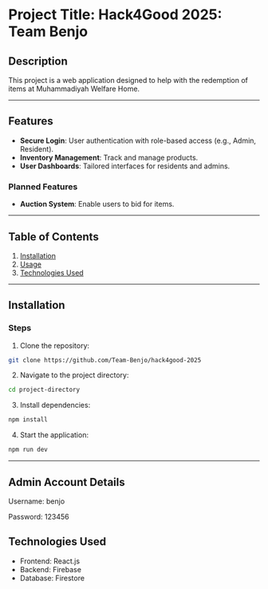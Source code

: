 # Project Title: Hack4Good 2025: Team Benjo

## Description  
This project is a web application designed to help with the redemption of items at Muhammadiyah Welfare Home. 

---

## Features  
- **Secure Login**: User authentication with role-based access (e.g., Admin, Resident).  
- **Inventory Management**: Track and manage products.  
- **User Dashboards**: Tailored interfaces for residents and admins.

### Planned Features  
- **Auction System**: Enable users to bid for items. 

---

## Table of Contents  
1. [Installation](#installation)  
2. [Usage](#usage)  
3. [Technologies Used](#technologies-used)  

---

## Installation  

### Steps  
1. Clone the repository:  
```bash
git clone https://github.com/Team-Benjo/hack4good-2025
```

2. Navigate to the project directory:
```bash
cd project-directory
```

3. Install dependencies:
```bash
npm install
```

4. Start the application:
```bash
npm run dev
```

---

## Admin Account Details

Username: benjo

Password: 123456

## Technologies Used
* Frontend: React.js
* Backend: Firebase
* Database: Firestore
